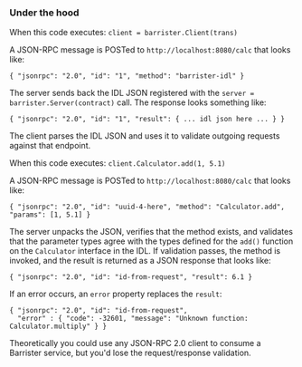 
### Under the hood

When this code executes: `client = barrister.Client(trans)`

A JSON-RPC message is POSTed to `http://localhost:8080/calc` that looks like:

    { "jsonrpc": "2.0", "id": "1", "method": "barrister-idl" }
    
The server sends back the IDL JSON registered with the `server = barrister.Server(contract)` call.
The response looks something like:

    { "jsonrpc": "2.0", "id": "1", "result": { ... idl json here ... } }
    
The client parses the IDL JSON and uses it to validate outgoing requests against that endpoint.

When this code executes: `client.Calculator.add(1, 5.1)`

A JSON-RPC message is POSTed to `http://localhost:8080/calc` that looks like:

    { "jsonrpc": "2.0", "id": "uuid-4-here", "method": "Calculator.add", "params": [1, 5.1] }
    
The server unpacks the JSON, verifies that the method exists, and validates that the parameter types
agree with the types defined for the `add()` function on the `Calculator` interface in the IDL.  If 
validation passes, the method is invoked, and the result is returned as a JSON response that looks like:

    { "jsonrpc": "2.0", "id": "id-from-request", "result": 6.1 }

If an error occurs, an `error` property replaces the `result`:

    { "jsonrpc": "2.0", "id": "id-from-request", 
      "error" : { "code": -32601, "message": "Unknown function: Calculator.multiply" } }
      
Theoretically you could use any JSON-RPC 2.0 client to consume a Barrister service, but you'd lose
the request/response validation.
